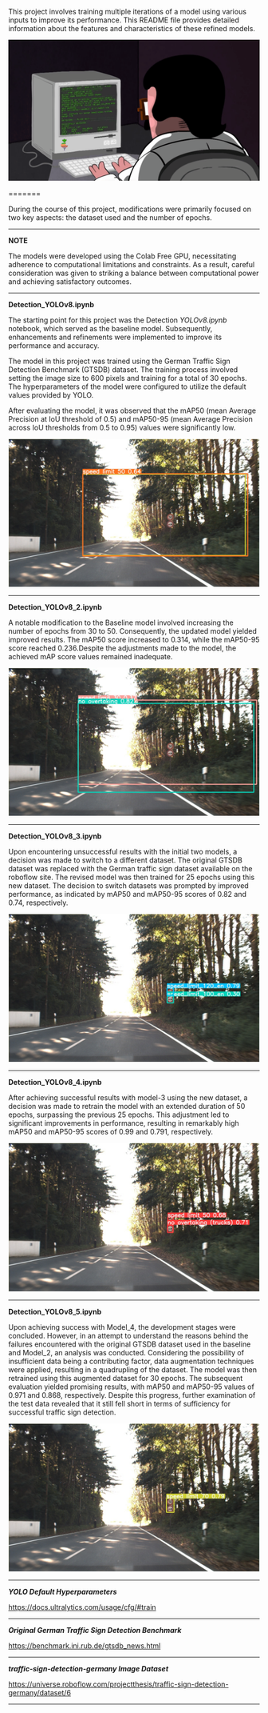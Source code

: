 This project involves training multiple iterations of a model using various inputs to improve its performance. This README file provides detailed information about the features and characteristics of these refined models.

![](../images/coder.gif )

=======

During the course of this project, modifications were primarily focused on two key aspects: the dataset used and the number of epochs. 


---

**NOTE**

The models were developed using the Colab Free GPU, necessitating adherence to computational limitations and constraints. As a result, careful consideration was given to striking a balance between computational power and achieving satisfactory outcomes.

---

**Detection_YOLOv8.ipynb**

The starting point for this project was the Detection *YOLOv8.ipynb* notebook, which served as the baseline model. Subsequently, enhancements and refinements were implemented to improve its performance and accuracy.

The model in this project was trained using the German Traffic Sign Detection Benchmark (GTSDB) dataset. The training process involved setting the image size to 600 pixels and training for a total of 30 epochs. The hyperparameters of the model were configured to utilize the default values provided by YOLO.

After evaluating the model, it was observed that the mAP50 (mean Average Precision at IoU threshold of 0.5) and mAP50-95 (mean Average Precision across IoU thresholds from 0.5 to 0.95) values were significantly low. 

![Baseline Model Result](../images/00026_baseline.jpg )


---

**Detection_YOLOv8_2.ipynb**

A notable modification to the Baseline model involved increasing the number of epochs from 30 to 50. Consequently, the updated model yielded improved results. The mAP50 score increased to 0.314, while the mAP50-95 score reached 0.236.Despite the adjustments made to the model, the achieved mAP score values remained inadequate.

![Model-2 Result](../images/00026_model_2.jpg )


---
**Detection_YOLOv8_3.ipynb**

Upon encountering unsuccessful results with the initial two models, a decision was made to switch to a different dataset. The original GTSDB dataset was replaced with the German traffic sign dataset available on the roboflow site. The revised model was then trained for 25 epochs using this new dataset. The decision to switch datasets was prompted by improved performance, as indicated by mAP50 and mAP50-95 scores of 0.82 and 0.74, respectively.

![Model-4 Result](../images/00026_model_3.jpg )

---
**Detection_YOLOv8_4.ipynb**

After achieving successful results with model-3 using the new dataset, a decision was made to retrain the model with an extended duration of 50 epochs, surpassing the previous 25 epochs. This adjustment led to significant improvements in performance, resulting in remarkably high mAP50 and mAP50-95 scores of 0.99 and 0.791, respectively.

![Model-4 Result](../images/00026_model_4.jpg )


---
**Detection_YOLOv8_5.ipynb**

Upon achieving success with Model_4, the development stages were concluded. However, in an attempt to understand the reasons behind the failures encountered with the original GTSDB dataset used in the baseline and Model_2, an analysis was conducted. Considering the possibility of insufficient data being a contributing factor, data augmentation techniques were applied, resulting in a quadrupling of the dataset. The model was then retrained using this augmented dataset for 30 epochs. The subsequent evaluation yielded promising results, with mAP50 and mAP50-95 values of 0.971 and 0.868, respectively. Despite this progress, further examination of the test data revealed that it still fell short in terms of sufficiency for successful traffic sign detection.

![Model-5 Result](../images/00026_model_5.jpg )


---
***YOLO Default Hyperparameters***

https://docs.ultralytics.com/usage/cfg/#train

---

***Original German Traffic Sign Detection Benchmark***

https://benchmark.ini.rub.de/gtsdb_news.html

---

***traffic-sign-detection-germany Image Dataset***

https://universe.roboflow.com/projectthesis/traffic-sign-detection-germany/dataset/6

---
